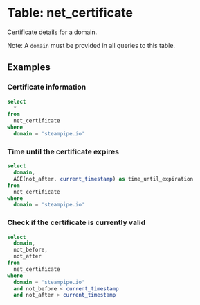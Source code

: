 # Table: net_certificate

Certificate details for a domain.

Note: A `domain` must be provided in all queries to this table.

## Examples

### Certificate information

```sql
select
  *
from
  net_certificate
where
  domain = 'steampipe.io'
```

### Time until the certificate expires

```sql
select
  domain,
  AGE(not_after, current_timestamp) as time_until_expiration
from
  net_certificate
where
  domain = 'steampipe.io'
```

### Check if the certificate is currently valid

```sql
select
  domain,
  not_before,
  not_after
from
  net_certificate
where
  domain = 'steampipe.io'
  and not_before < current_timestamp
  and not_after > current_timestamp
```

